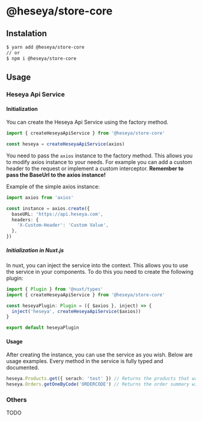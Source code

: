 # @heseya/store-core

## Instalation

```bash
$ yarn add @heseya/store-core
// or
$ npm i @heseya/store-core
```

## Usage

### Heseya Api Service

#### Initialization

You can create the Heseya Api Service using the factory method.

```typescript
import { createHeseyaApiService } from '@heseya/store-core'

const heseya = createHeseyaApiService(axios)
```

You need to pass the `axios` instance to the factory method. This allows you to modify axios instance to your needs. For example you can add a custom header to the request or implement a custom interceptor. **Remember to pass the BaseUrl to the axios instance!**

Example of the simple axios instance:

```typescript
import axios from 'axios'

const instance = axios.create({
  baseURL: 'https://api.heseya.com',
  headers: {
    'X-Custom-Header': 'Custom Value',
  },
})
```

##### Initialization in Nuxt.js

In nuxt, you can inject the service into the context. This allows you to use the service in your components. To do this you need to create the following plugin:

```typescript
import { Plugin } from '@nuxt/types'
import { createHeseyaApiService } from '@heseya/store-core'

const heseyaPlugin: Plugin = ({ $axios }, inject) => {
  inject('heseya', createHeseyaApiService($axios))
}

export default heseyaPlugin
```

#### Usage

After creating the instance, you can use the service as you wish. Below are usage examples. Every method in the service is fully typed and documented.

```typescript
heseya.Products.get({ serach: 'test' }) // Returns the products that was found by the search term
heseya.Orders.getOneByCode('ORDERCODE') // Returns the order summary with the given code
```

### Others

TODO
